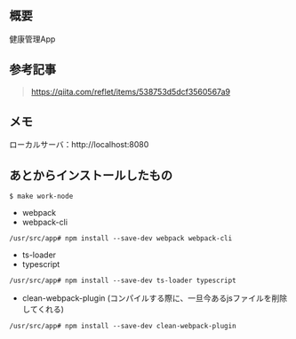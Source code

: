 
## 概要
健康管理App

## 参考記事

> https://qiita.com/reflet/items/538753d5dcf3560567a9

## メモ
ローカルサーバ：http://localhost:8080

## あとからインストールしたもの

```
$ make work-node
```

- webpack
- webpack-cli

```
/usr/src/app# npm install --save-dev webpack webpack-cli
```

- ts-loader
- typescript

```
/usr/src/app# npm install --save-dev ts-loader typescript
```

- clean-webpack-plugin (コンパイルする際に、一旦今あるjsファイルを削除してくれる)

```
/usr/src/app# npm install --save-dev clean-webpack-plugin
```